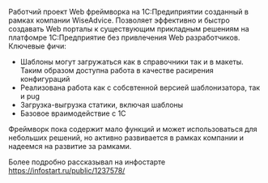 Работчий проект Web фреймворка на 1С:Предиприятии созданный в рамках компании WiseAdvice.
Позволяет эффективно и быстро создавать Web порталы к существующим прикладным решениям на платфомре 1С:Предприятие
без привлечения Web разработчиков.
Ключевые фичи:
- Шаблоны могут загружаться как в справочники так и в макеты. Таким образом доступна работа в качестве расирения конфигураций
- Реализована работа как с собсвтенной версией шаблонизатора, так и pug
- Загрузка-выгрузка статики, включая шаблоны
- Базовое враимодействие с 1С

Фреймворк пока содержит мало функций и может использоваться для небольших решений, но активно развивается в рамках компании и надеемся
на развитие за рамками.

Более подробно рассказывал на инфостарте https://infostart.ru/public/1237578/
